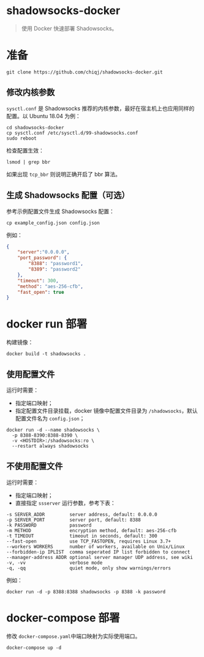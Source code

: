 # shadowsocks-docker

> 使用 Docker 快速部署 Shadowsocks。

# 准备

```
git clone https://github.com/chiqj/shadowsocks-docker.git
```

## 修改内核参数

`sysctl.conf` 是 Shadowsocks 推荐的内核参数，最好在宿主机上也应用同样的配置。以 Ubuntu 18.04 为例：

```
cd shadowsocks-docker
cp sysctl.conf /etc/sysctl.d/99-shadowsocks.conf
sudo reboot
```

检查配置生效：

```
lsmod | grep bbr
```

如果出现 `tcp_bbr` 则说明正确开启了 bbr 算法。

## 生成 Shadowsocks 配置（可选）

参考示例配置文件生成 Shadowsocks 配置：

```
cp example_config.json config.json
```

例如：

```json
{
    "server":"0.0.0.0",
    "port_password": {
        "8388": "password1",
        "8389": "password2"
    },
    "timeout": 300,
    "method": "aes-256-cfb",
    "fast_open": true
}
```

# docker run 部署

构建镜像：

```
docker build -t shadowsocks .
```

## 使用配置文件

运行时需要：

- 指定端口映射；
- 指定配置文件目录挂载，docker 镜像中配置文件目录为 `/shadowsocks`，默认配置文件名为 `config.json`；

```
docker run -d --name shadowsocks \
  -p 8388-8390:8388-8390 \
  -v <HOSTDIR>:/shadowsocks:ro \
  --restart always shadowsocks
```

## 不使用配置文件

运行时需要：

- 指定端口映射；
- 直接指定 `ssserver` 运行参数，参考下表：

```
-s SERVER_ADDR         server address, default: 0.0.0.0
-p SERVER_PORT         server port, default: 8388
-k PASSWORD            password
-m METHOD              encryption method, default: aes-256-cfb
-t TIMEOUT             timeout in seconds, default: 300
--fast-open            use TCP_FASTOPEN, requires Linux 3.7+
--workers WORKERS      number of workers, available on Unix/Linux
--forbidden-ip IPLIST  comma seperated IP list forbidden to connect
--manager-address ADDR optional server manager UDP address, see wiki
-v, -vv                verbose mode
-q, -qq                quiet mode, only show warnings/errors
```

例如：

```
docker run -d -p 8388:8388 shadowsocks -p 8388 -k password
```

# docker-compose 部署

修改 `docker-compose.yaml`中端口映射为实际使用端口。

```
docker-compose up -d
```
